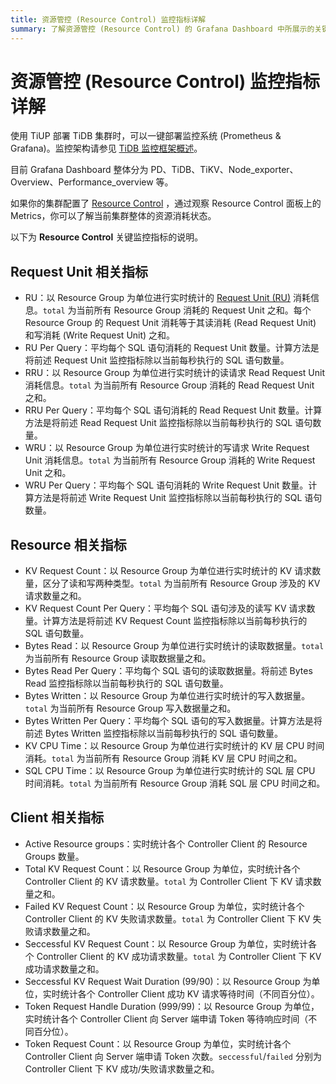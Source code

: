 ```yaml
---
title: 资源管控 (Resource Control) 监控指标详解
summary: 了解资源管控 (Resource Control) 的 Grafana Dashboard 中所展示的关键指标。
---
```


# 资源管控 (Resource Control) 监控指标详解

使用 TiUP 部署 TiDB 集群时，可以一键部署监控系统 (Prometheus & Grafana)。监控架构请参见 [TiDB 监控框架概述](/tidb-monitoring-framework.md)。

目前 Grafana Dashboard 整体分为 PD、TiDB、TiKV、Node_exporter、Overview、Performance_overview 等。

如果你的集群配置了 [Resource Control](/tidb-resource-control.md) ，通过观察 Resource Control 面板上的 Metrics，你可以了解当前集群整体的资源消耗状态。

以下为 **Resource Control** 关键监控指标的说明。

## Request Unit 相关指标

- RU：以 Resource Group 为单位进行实时统计的 [Request Unit (RU)](/tidb-resource-control.md#什么是-request-unit-ru) 消耗信息。`total` 为当前所有 Resource Group 消耗的 Request Unit 之和。每个 Resource Group 的 Request Unit 消耗等于其读消耗 (Read Request Unit) 和写消耗 (Write Request Unit) 之和。
- RU Per Query：平均每个 SQL 语句消耗的 Request Unit 数量。计算方法是将前述 Request Unit 监控指标除以当前每秒执行的 SQL 语句数量。
- RRU：以 Resource Group 为单位进行实时统计的读请求 Read Request Unit 消耗信息。`total` 为当前所有 Resource Group 消耗的 Read Request Unit 之和。
- RRU Per Query：平均每个 SQL 语句消耗的 Read Request Unit 数量。计算方法是将前述 Read Request Unit 监控指标除以当前每秒执行的 SQL 语句数量。
- WRU：以 Resource Group 为单位进行实时统计的写请求 Write Request Unit 消耗信息。`total` 为当前所有 Resource Group 消耗的 Write Request Unit 之和。
- WRU Per Query：平均每个 SQL 语句消耗的 Write Request Unit 数量。计算方法是将前述 Write Request Unit 监控指标除以当前每秒执行的 SQL 语句数量。

## Resource 相关指标

- KV Request Count：以 Resource Group 为单位进行实时统计的 KV 请求数量，区分了读和写两种类型。`total` 为当前所有 Resource Group 涉及的 KV 请求数量之和。
- KV Request Count Per Query：平均每个 SQL 语句涉及的读写 KV 请求数量。计算方法是将前述 KV Request Count 监控指标除以当前每秒执行的 SQL 语句数量。
- Bytes Read：以 Resource Group 为单位进行实时统计的读取数据量。`total` 为当前所有 Resource Group 读取数据量之和。
- Bytes Read Per Query：平均每个 SQL 语句的读取数据量。将前述 Bytes Read 监控指标除以当前每秒执行的 SQL 语句数量。
- Bytes Written：以 Resource Group 为单位进行实时统计的写入数据量。`total` 为当前所有 Resource Group 写入数据量之和。
- Bytes Written Per Query：平均每个 SQL 语句的写入数据量。计算方法是将前述 Bytes Written 监控指标除以当前每秒执行的 SQL 语句数量。
- KV CPU Time：以 Resource Group 为单位进行实时统计的 KV 层 CPU 时间消耗。`total` 为当前所有 Resource Group 消耗 KV 层 CPU 时间之和。
- SQL CPU Time：以 Resource Group 为单位进行实时统计的 SQL 层 CPU 时间消耗。`total` 为当前所有 Resource Group 消耗 SQL 层 CPU 时间之和。

## Client 相关指标

- Active Resource groups：实时统计各个 Controller Client 的 Resource Groups 数量。
- Total KV Request Count：以 Resource Group 为单位，实时统计各个 Controller Client 的 KV 请求数量。`total` 为 Controller Client 下 KV 请求数量之和。
- Failed KV Request Count：以 Resource Group 为单位，实时统计各个 Controller Client 的 KV 失败请求数量。`total` 为 Controller Client 下 KV 失败请求数量之和。
- Seccessful KV Request Count：以 Resource Group 为单位，实时统计各个 Controller Client 的 KV 成功请求数量。`total` 为 Controller Client 下 KV 成功请求数量之和。 
- Seccessful KV Request Wait Duration (99/90)：以 Resource Group 为单位，实时统计各个 Controller Client 成功 KV 请求等待时间（不同百分位）。
- Token Request Handle Duration (999/99)：以 Resource Group 为单位，实时统计各个 Controller Client 向 Server 端申请 Token 等待响应时间（不同百分位）。
- Token Request Count：以 Resource Group 为单位，实时统计各个 Controller Client 向 Server 端申请 Token 次数。`seccessful`/`failed` 分别为 Controller Client 下 KV 成功/失败请求数量之和。 
